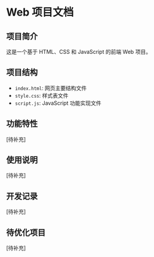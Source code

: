 # Web 项目文档

## 项目简介
这是一个基于 HTML、CSS 和 JavaScript 的前端 Web 项目。

## 项目结构
- `index.html`: 网页主要结构文件
- `style.css`: 样式表文件
- `script.js`: JavaScript 功能实现文件

## 功能特性
[待补充]

## 使用说明
[待补充]

## 开发记录
[待补充]

## 待优化项目
[待补充] 